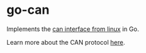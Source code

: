 # go-can

Implements the [can interface from linux]( https://github.com/torvalds/linux/blob/097f70b3c4d84ffccca15195bdfde3a37c0a7c0f/include/uapi/linux/can.h) in Go.

Learn more about the CAN protocol  [here](https://www.kernel.org/doc/Documentation/networking/can.txt).